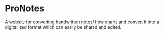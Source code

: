 # ProNotes
A website for converting handwritten notes/ flow charts and convert it into a digitallized format which can easily be shared and edited.
